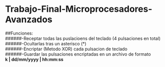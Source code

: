 # Trabajo-Final-Microprocesadores-Avanzados<br/>
##Funciones:<br/>
######-Receptar todas las puslacioens del teclado (4 pulsaciones en total)<br/>
######-Ocultarlas tras un asterisco (*)<br/>
######-Encriptar (Metodo XOR) cada pulsacion de teclado<br/>
######-Guardar las pulsaciones encriptadas en un archivo de formato<br/>
  **k  | dd/mm/yyyy | hh:mm:ss<br/>**
